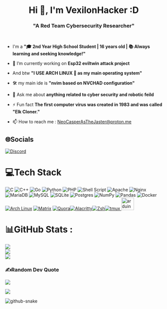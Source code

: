 <h1 align="center">Hi 👋, I'm VexilonHacker :D</h1>
<h3 align="center">"A Red Team Cybersecurity Researcher"</h3> <br>

- I'm a **"🎓 2nd Year High School Student | 16 years old | 📚 Always learning and seeking knowledge!"**

- 🔭 I’m currently working on **Esp32 eviltwin attack project**

- And btw **"I USE ARCH LINUX 🐧 as my main operating system"**

- 🛠️ my main ide is **"nvim based on NVCHAD configuration"**

- 💬 Ask me about **anything related to cyber security and robotic feild**

- ⚡ Fun fact **The first computer virus was created in 1983 and was called "Elk Cloner."**

- 📫 How to reach me : [NeoCasperAsTheJaster@proton.me](NeoCasperAsTheJaster@proton.me)


## 🌐Socials
[![Discord](https://img.shields.io/badge/Discord-%237289DA.svg?logo=discord&logoColor=white)](htttps://discord.gg/https://discord.gg/rbfsQs8x) 

# 💻Tech Stack
![C](https://img.shields.io/badge/c-%2300599C.svg?style=for-the-badge&logo=c&logoColor=white) ![C++](https://img.shields.io/badge/c++-%2300599C.svg?style=for-the-badge&logo=c%2B%2B&logoColor=white) ![Go](https://img.shields.io/badge/go-%2300ADD8.svg?style=for-the-badge&logo=go&logoColor=white) ![Python](https://img.shields.io/badge/python-3670A0?style=for-the-badge&logo=python&logoColor=ffdd54) ![PHP](https://img.shields.io/badge/php-%23777BB4.svg?style=for-the-badge&logo=php&logoColor=white) ![Shell Script](https://img.shields.io/badge/shell_script-%23121011.svg?style=for-the-badge&logo=gnu-bash&logoColor=white) ![Apache](https://img.shields.io/badge/apache-%23D42029.svg?style=for-the-badge&logo=apache&logoColor=white) ![Nginx](https://img.shields.io/badge/nginx-%23009639.svg?style=for-the-badge&logo=nginx&logoColor=white) ![MariaDB](https://img.shields.io/badge/MariaDB-003545?style=for-the-badge&logo=mariadb&logoColor=white) ![MySQL](https://img.shields.io/badge/mysql-%2300f.svg?style=for-the-badge&logo=mysql&logoColor=white) ![SQLite](https://img.shields.io/badge/sqlite-%2307405e.svg?style=for-the-badge&logo=sqlite&logoColor=white) ![Postgres](https://img.shields.io/badge/postgres-%23316192.svg?style=for-the-badge&logo=postgresql&logoColor=white) ![NumPy](https://img.shields.io/badge/numpy-%23013243.svg?style=for-the-badge&logo=numpy&logoColor=white) ![Pandas](https://img.shields.io/badge/pandas-%23150458.svg?style=for-the-badge&logo=pandas&logoColor=white) ![Docker](https://img.shields.io/badge/docker-%230db7ed.svg?style=for-the-badge&logo=docker&logoColor=white)  [![Arch Linux]( https://img.shields.io/badge/Arch%20Linux-1793D1?style=for-the-badge&logo=arch-linux&logoColor=white)](#) [![Matrix](https://img.shields.io/badge/Matrix-000?style=for-the-badge&logo=matrix&logoColor=white)](#) [![Quora](https://img.shields.io/badge/Quora-B92B27?style=for-the-badge&logo=quora&logoColor=white)](#)[![Alacritty](https://img.shields.io/badge/Alacritty-F46D01?style=for-the-badge&logo=alacritty&logoColor=white)](#)[![Zsh](https://img.shields.io/badge/Zsh-F15A24?style=for-the-badge&logo=zsh&logoColor=white)](#)[![tmux](https://img.shields.io/badge/tmux-1BB91F?style=for-the-badge&logo=tmux&logoColor=white)](#)<a href="https://www.arduino.cc/" target="_blank" rel="noreferrer"> 
    <img src="https://cdn.worldvectorlogo.com/logos/arduino-1.svg" alt="arduino" width="40" height="40"/> 
</a>




# 📊GitHub Stats :
![](https://github-readme-stats.vercel.app/api?username=VexilonHacker&theme=tokyonight&hide_border=true&include_all_commits=false&count_private=true)<br/>
![](https://github-readme-streak-stats.herokuapp.com/?user=VexilonHacker&theme=tokyonight&hide_border=true)<br/>
![](https://github-readme-stats.vercel.app/api/top-langs/?username=VexilonHacker&theme=tokyonight&hide_border=true&include_all_commits=false&count_private=true&layout=compact)
### ✍️Random Dev Quote
![](https://quotes-github-readme.vercel.app/api?type=horizontal&theme=tokyonight)

[![](https://visitcount.itsvg.in/api?id=VexilonHacker&icon=0&color=0)](https://visitcount.itsvg.in)

<picture>
  <source media="(prefers-color-scheme: dark)" srcset="https://raw.githubusercontent.com/tobiasmeyhoefer/tobiasmeyhoefer/output/github-snake-dark.svg" />
  <source media="(prefers-color-scheme: light)" srcset="https://raw.githubusercontent.com/tobiasmeyhoefer/tobiasmeyhoefer/output/github-snake.svg" />
  <img alt="github-snake" src="https://raw.githubusercontent.com/tobiasmeyhoefer/tobiasmeyhoefer/output/github-snake.svg" />
</picture>

